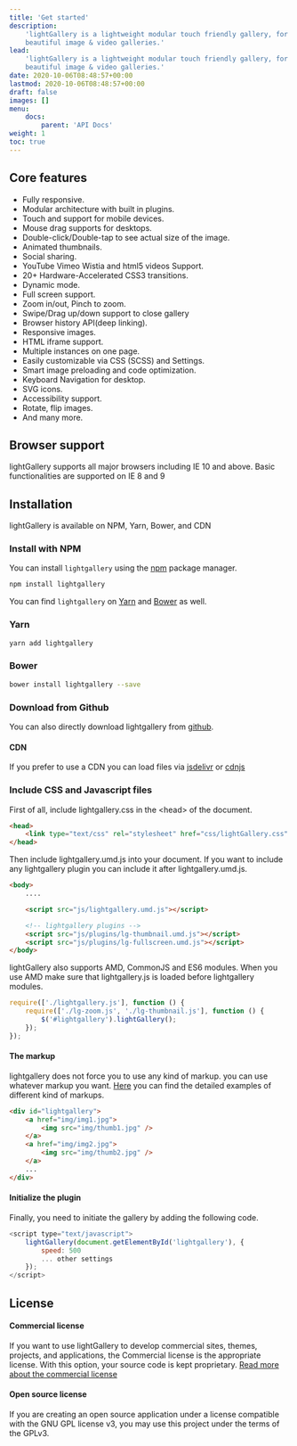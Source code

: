 ```yaml
---
title: 'Get started'
description:
    'lightGallery is a lightweight modular touch friendly gallery, for creating
    beautiful image & video galleries.'
lead:
    'lightGallery is a lightweight modular touch friendly gallery, for creating
    beautiful image & video galleries.'
date: 2020-10-06T08:48:57+00:00
lastmod: 2020-10-06T08:48:57+00:00
draft: false
images: []
menu:
    docs:
        parent: 'API Docs'
weight: 1
toc: true
---
```


## Core features

-   Fully responsive.
-   Modular architecture with built in plugins.
-   Touch and support for mobile devices.
-   Mouse drag supports for desktops.
-   Double-click/Double-tap to see actual size of the image.
-   Animated thumbnails.
-   Social sharing.
-   YouTube Vimeo Wistia and html5 videos Support.
-   20+ Hardware-Accelerated CSS3 transitions.
-   Dynamic mode.
-   Full screen support.
-   Zoom in/out, Pinch to zoom.
-   Swipe/Drag up/down support to close gallery
-   Browser history API(deep linking).
-   Responsive images.
-   HTML iframe support.
-   Multiple instances on one page.
-   Easily customizable via CSS (SCSS) and Settings.
-   Smart image preloading and code optimization.
-   Keyboard Navigation for desktop.
-   SVG icons.
-   Accessibility support.
-   Rotate, flip images.
-   And many more.

## Browser support

lightGallery supports all major browsers including IE 10 and above. Basic
functionalities are supported on IE 8 and 9

## Installation

lightGallery is available on NPM, Yarn, Bower, and CDN

### Install with NPM

You can install `lightgallery` using the [npm](https://www.npmjs.com/) package
manager.

```sh
npm install lightgallery
```

You can find `lightgallery` on [Yarn](https://yarnpkg.com/) and
[Bower](http://bower.io) as well.

### Yarn

```sh
yarn add lightgallery
```

### Bower

```sh
bower install lightgallery --save
```

### Download from Github

You can also directly download lightgallery from
[github](https://github.com/sachinchoolur/lightGallery/archive/master.zip).

#### CDN

If you prefer to use a CDN you can load files via
[jsdelivr](https://www.jsdelivr.com/projects/lightgallery) or
[cdnjs](https://cdnjs.com/libraries/lightgallery)

### Include CSS and Javascript files

First of all, include lightgallery.css in the &lt;head&gt; of the document.

```HTML
<head>
    <link type="text/css" rel="stylesheet" href="css/lightGallery.css" />
</head>
```

Then include lightgallery.umd.js into your document. If you want to include any
lightgallery plugin you can include it after lightgallery.umd.js.

```HTML
<body>
    ....

    <script src="js/lightgallery.umd.js"></script>

    <!-- lightgallery plugins -->
    <script src="js/plugins/lg-thumbnail.umd.js"></script>
    <script src="js/plugins/lg-fullscreen.umd.js"></script>
</body>
```

lightGallery also supports AMD, CommonJS and ES6 modules. When you use AMD make
sure that lightgallery.js is loaded before lightgallery modules.

```JavaScript
require(['./lightgallery.js'], function () {
    require(['./lg-zoom.js', './lg-thumbnail.js'], function () {
        $('#lightgallery').lightGallery();
    });
});
```

#### The markup

lightgallery does not force you to use any kind of markup. you can use whatever
markup you want. <a href="/docs/methods/">Here</a> you can find the detailed
examples of different kind of markups.

```HTML
<div id="lightgallery">
    <a href="img/img1.jpg">
        <img src="img/thumb1.jpg" />
    </a>
    <a href="img/img2.jpg">
        <img src="img/thumb2.jpg" />
    </a>
    ...
</div>
```

#### Initialize the plugin

Finally, you need to initiate the gallery by adding the following code.

```javascript
<script type="text/javascript">
    lightGallery(document.getElementById('lightgallery'), {
        speed: 500
        ... other settings
    });
</script>
```

## License

#### Commercial license

If you want to use lightGallery to develop commercial sites, themes, projects,
and applications, the Commercial license is the appropriate license. With this
option, your source code is kept proprietary.
[Read more about the commercial license](http://sachinchoolur.github.io/lightGallery/docs/license.html)

#### Open source license

If you are creating an open source application under a license compatible with
the GNU GPL license v3, you may use this project under the terms of the GPLv3.
